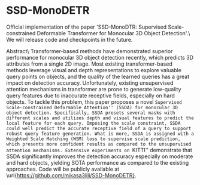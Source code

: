 # SSD-MonoDETR

Official implementation of the paper 'SSD-MonoDTR: Supervised Scale-constrained Deformable Transformer for Monocular 3D Object Detection'.\\
We will release code and checkpoints in the future.

Abstract\\
Transformer-based methods have demonstrated superior performance for monocular 3D object detection recently, which predicts 3D attributes from a single 2D image. Most existing transformer-based methods leverage visual and depth representations to explore valuable query points on objects, and the quality of the learned queries has a great impact on detection accuracy. Unfortunately, existing unsupervised attention mechanisms in transformer are prone to generate low-quality query features due to inaccurate receptive fields, especially on hard objects. To tackle this problem, this paper proposes a novel ``Supervised Scale-constrained Deformable Attention'' (SSDA) for monocular 3D object detection. Specifically, SSDA presets several masks with different scales and utilizes depth and visual features to predict the local feature for each query. Imposing the scale constraint, SSDA could well predict the accurate receptive field of a query to support robust query feature generation. What is more, SSDA is assigned with a Weighted Scale Matching (WSM) loss to supervise scale prediction, which presents more confident results as compared to the unsupervised attention mechanisms. Extensive experiments on ``KITTI'' demonstrate that SSDA significantly improves the detection accuracy especially on moderate and hard objects, yielding SOTA performance as compared to the existing approaches. Code will be publicly available at \url{https://github.com/mikasa3lili/SSD-MonoDETR}.
